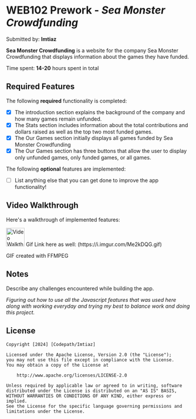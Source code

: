 # WEB102 Prework - *Sea Monster Crowdfunding*

Submitted by: **Imtiaz**

**Sea Monster Crowdfunding** is a website for the company Sea Monster Crowdfunding that displays information about the games they have funded. 

Time spent: **14-20** hours spent in total

## Required Features

The following **required** functionality is completed:

* [x] The introduction section explains the background of the company and how many games remain unfunded.
* [x] The Stats section includes information about the total contributions and dollars raised as well as the top two most funded games.
* [x] The Our Games section initially displays all games funded by Sea Monster Crowdfunding
* [x] The Our Games section has three buttons that allow the user to display only unfunded games, only funded games, or all games.

The following **optional** features are implemented:

* [ ] List anything else that you can get done to improve the app functionality!

## Video Walkthrough

Here's a walkthrough of implemented features:

<img src='https://i.imgur.com/Me2kDQG.gif' title='Video Walkthrough' width='50' alt='Video Walkthrough' />
Gif Link here as well: (https://i.imgur.com/Me2kDQG.gif)


<!-- Replace this with whatever GIF tool you used! -->
GIF created with FFMPEG
<!-- Recommended tools:
[Kap](https://getkap.co/) for macOS
[ScreenToGif](https://www.screentogif.com/) for Windows
[peek](https://github.com/phw/peek) for Linux. -->

## Notes

Describe any challenges encountered while building the app.

*Figuring out how to use all the Javascript features that was used here along with working everyday and trying my best to balance work and doing this project.*

## License

    Copyright [2024] [Codepath/Imtiaz]

    Licensed under the Apache License, Version 2.0 (the "License");
    you may not use this file except in compliance with the License.
    You may obtain a copy of the License at

        http://www.apache.org/licenses/LICENSE-2.0

    Unless required by applicable law or agreed to in writing, software
    distributed under the License is distributed on an "AS IS" BASIS,
    WITHOUT WARRANTIES OR CONDITIONS OF ANY KIND, either express or implied.
    See the License for the specific language governing permissions and
    limitations under the License.
